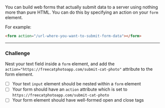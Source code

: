 <!--
title=Create a Form Element
code=<h2>CatPhotoApp</h2>
<main>
  <p>Click here to view more <a href="#">cat photos</a>.</p>

  <a href="#"><img src="{{public(images/fcc-relaxing-cat.jpg)}}" alt="A cute orange cat lying on its back."></a>

  <p>Things cats love:</p>
  <ul>
    <li>cat nip</li>
    <li>laser pointers</li>
    <li>lasagna</li>
  </ul>
  <p>Top 3 things cats hate:</p>
  <ol>
    <li>flea treatment</li>
    <li>thunder</li>
    <li>other cats</li>
  </ol>
  <input type="text" placeholder="cat photo URL">
</main>
-->


You can build web forms that actually submit data to a server using nothing more than pure HTML. You can do this by specifying an action on your `form` element.

For example:

```html
<form action="/url-where-you-want-to-submit-form-data"></form>
```

---

### Challenge

Nest your text field inside a `form` element, and add the `action="https://freecatphotoapp.com/submit-cat-photo"` attribute to the form element.

- [ ] Your text `input` element should be nested within a `form` element <!--count("form input")===1-->
- [ ] Your form should have an `action` attribute which is set to `https://freecatphotoapp.com/submit-cat-photo`  <!--hasAttr("form","action","https://freecatphotoapp.com/submit-cat-photo")-->
- [ ] Your form element should have well-formed open and close tags <!--count("form")===1-->